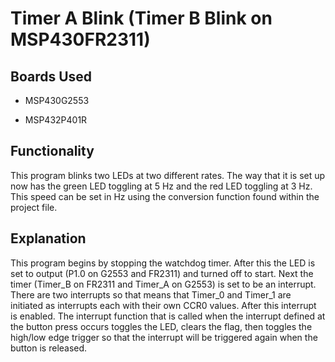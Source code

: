 # Timer A Blink (Timer B Blink on MSP430FR2311)

## Boards Used

  * MSP430G2553
  
  * MSP432P401R

## Functionality

This program blinks two LEDs at two different rates. The way that it is set up now has the green LED toggling at 5 Hz and the red LED toggling at 3 Hz. This speed can be set in Hz using the conversion function found within the project file.

## Explanation

This program begins by stopping the watchdog timer. After this the LED is set to output (P1.0 on G2553 and FR2311) and turned off to start. Next the timer (Timer_B on FR2311 and Timer_A on G2553) is set to be an interrupt. There are two interrupts so that means that Timer_0 and Timer_1 are initiated as interrupts each with their own CCR0 values. After this interrupt is enabled. The interrupt function that is called when the interrupt defined at the button press occurs toggles the LED, clears the flag, then toggles the high/low edge trigger so that the interrupt will be triggered again when the button is released.

